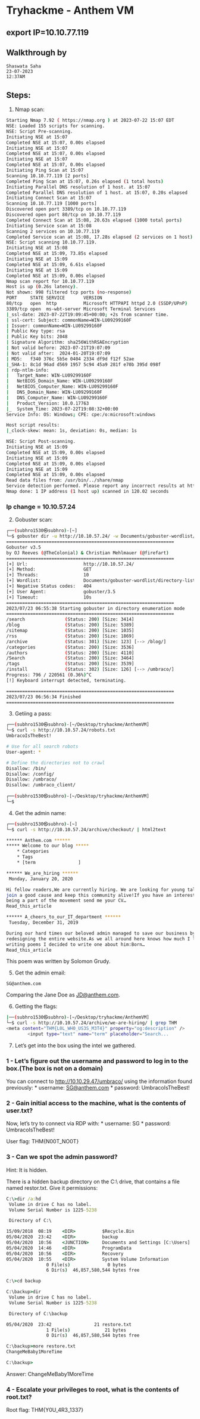 #   Tryhackme - Anthem VM

##  export IP=10.10.77.119
##  Walkthrough by
```
Shaswata Saha
23-07-2023
12:37AM
```

##  Steps:
1.  Nmap scan:
```bash
Starting Nmap 7.92 ( https://nmap.org ) at 2023-07-22 15:07 EDT
NSE: Loaded 155 scripts for scanning.
NSE: Script Pre-scanning.
Initiating NSE at 15:07
Completed NSE at 15:07, 0.00s elapsed
Initiating NSE at 15:07
Completed NSE at 15:07, 0.00s elapsed
Initiating NSE at 15:07
Completed NSE at 15:07, 0.00s elapsed
Initiating Ping Scan at 15:07
Scanning 10.10.77.119 [2 ports]
Completed Ping Scan at 15:07, 0.26s elapsed (1 total hosts)
Initiating Parallel DNS resolution of 1 host. at 15:07
Completed Parallel DNS resolution of 1 host. at 15:07, 0.20s elapsed
Initiating Connect Scan at 15:07
Scanning 10.10.77.119 [1000 ports]
Discovered open port 3389/tcp on 10.10.77.119
Discovered open port 80/tcp on 10.10.77.119
Completed Connect Scan at 15:08, 20.63s elapsed (1000 total ports)
Initiating Service scan at 15:08
Scanning 2 services on 10.10.77.119
Completed Service scan at 15:08, 17.28s elapsed (2 services on 1 host)
NSE: Script scanning 10.10.77.119.
Initiating NSE at 15:08
Completed NSE at 15:09, 73.85s elapsed
Initiating NSE at 15:09
Completed NSE at 15:09, 6.61s elapsed
Initiating NSE at 15:09
Completed NSE at 15:09, 0.00s elapsed
Nmap scan report for 10.10.77.119
Host is up (0.26s latency).
Not shown: 998 filtered tcp ports (no-response)
PORT     STATE SERVICE       VERSION
80/tcp   open  http          Microsoft HTTPAPI httpd 2.0 (SSDP/UPnP)
3389/tcp open  ms-wbt-server Microsoft Terminal Services
|_ssl-date: 2023-07-22T19:09:45+00:00; +2s from scanner time.
| ssl-cert: Subject: commonName=WIN-LU09299160F
| Issuer: commonName=WIN-LU09299160F
| Public Key type: rsa
| Public Key bits: 2048
| Signature Algorithm: sha256WithRSAEncryption
| Not valid before: 2023-07-21T19:07:09
| Not valid after:  2024-01-20T19:07:09
| MD5:   f340 376c 5b5e 0404 2334 df9d f12f 52ae
|_SHA-1: 8c1d 96ad d569 1957 5c94 45a9 281f e70b 395d 098f
| rdp-ntlm-info: 
|   Target_Name: WIN-LU09299160F
|   NetBIOS_Domain_Name: WIN-LU09299160F
|   NetBIOS_Computer_Name: WIN-LU09299160F
|   DNS_Domain_Name: WIN-LU09299160F
|   DNS_Computer_Name: WIN-LU09299160F
|   Product_Version: 10.0.17763
|_  System_Time: 2023-07-22T19:08:32+00:00
Service Info: OS: Windows; CPE: cpe:/o:microsoft:windows

Host script results:
|_clock-skew: mean: 1s, deviation: 0s, median: 1s

NSE: Script Post-scanning.
Initiating NSE at 15:09
Completed NSE at 15:09, 0.00s elapsed
Initiating NSE at 15:09
Completed NSE at 15:09, 0.00s elapsed
Initiating NSE at 15:09
Completed NSE at 15:09, 0.00s elapsed
Read data files from: /usr/bin/../share/nmap
Service detection performed. Please report any incorrect results at https://nmap.org/submit/ .
Nmap done: 1 IP address (1 host up) scanned in 120.02 seconds

```

### Ip change = 10.10.57.24
2.  Gobuster scan:
```bash
┌──(subhro1530㉿subhro)-[~]
└─$ gobuster dir -u http://10.10.57.24/ -w Documents/gobuster-wordlist/directory-list-2.3-medium.txt
===============================================================
Gobuster v3.5
by OJ Reeves (@TheColonial) & Christian Mehlmauer (@firefart)
===============================================================
[+] Url:                     http://10.10.57.24/
[+] Method:                  GET
[+] Threads:                 10
[+] Wordlist:                Documents/gobuster-wordlist/directory-list-2.3-medium.txt
[+] Negative Status codes:   404
[+] User Agent:              gobuster/3.5
[+] Timeout:                 10s
===============================================================
2023/07/23 06:55:38 Starting gobuster in directory enumeration mode
===============================================================
/search               (Status: 200) [Size: 3414]
/blog                 (Status: 200) [Size: 5389]
/sitemap              (Status: 200) [Size: 1035]
/rss                  (Status: 200) [Size: 1869]
/archive              (Status: 301) [Size: 123] [--> /blog/]
/categories           (Status: 200) [Size: 3536]
/authors              (Status: 200) [Size: 4110]
/Search               (Status: 200) [Size: 3464]
/tags                 (Status: 200) [Size: 3539]
/install              (Status: 302) [Size: 126] [--> /umbraco/]
Progress: 796 / 220561 (0.36%)^C
[!] Keyboard interrupt detected, terminating.

===============================================================
2023/07/23 06:56:34 Finished
===============================================================

```

3.  Getiing a pass:
```bash
┌──(subhro1530㉿subhro)-[~/Desktop/tryhackme/AnthemVM]
└─$ curl -s http://10.10.57.24/robots.txt
UmbracoIsTheBest!

# Use for all search robots
User-agent: *

# Define the directories not to crawl
Disallow: /bin/
Disallow: /config/
Disallow: /umbraco/
Disallow: /umbraco_client/
                                                                                             
┌──(subhro1530㉿subhro)-[~/Desktop/tryhackme/AnthemVM]
└─$ 

```

4.  Get the admin name:
```bash
┌──(subhro1530㉿subhro)-[~]
└─$ curl -s http://10.10.57.24/archive/checkout/ | html2text 

****** Anthem.com ******
***** Welcome to our blog *****
    * Categories
    * Tags
    * [term                ]

****** We_are_hiring ******
 Monday, January 20, 2020

Hi fellow readers,We are currently hiring. We are looking for young talented to
join a good cause and keep this community alive!If you have an interest in
being a part of the movement send me your CV…
Read_this_article

****** A_cheers_to_our_IT_department ******
 Tuesday, December 31, 2019

During our hard times our beloved admin managed to save our business by
redesigning the entire website.As we all around here knows how much I love
writing poems I decided to write one about him:Born…
Read_this_article

```

This poem was written by Solomon Grudy.

5.  Get the admin email:
```
SG@anthem.com
```
Comparing the Jane Doe as JD@anthem.com.

6.  Getting the flags:
```bash
|──(subhro1530㉿subhro)-[~/Desktop/tryhackme/AnthemVM]
└─$ curl -s http://10.10.57.24/archive/we-are-hiring/ | grep THM
<meta content="THM{L0L_WH0_US3S_M3T4}" property="og:description" />
        <input type="text" name="term" placeholder="Search...                               THM{G!T_G00D}" />

```

7.  Let’s get into the box using the intel we gathered.
### 1 - Let’s figure out the username and password to log in to the box.(The box is not on a domain)

You can connect to http://10.10.29.47/umbraco/ using the information found previously: * username: SG@anthem.com * password: UmbracoIsTheBest!
### 2 - Gain initial access to the machine, what is the contents of user.txt?

Now, let’s try to connect via RDP with: * username: SG * password: UmbracoIsTheBest!

User flag: THM{N00T_NO0T}
### 3 - Can we spot the admin password?

Hint: It is hidden.

There is a hidden backup directory on the C:\ drive, that contains a file named restor.txt. Give it permissions:
```cmd
C:\>dir /a:hd
 Volume in drive C has no label.
 Volume Serial Number is 1225-5238

 Directory of C:\

15/09/2018  08:19    <DIR>          $Recycle.Bin
05/04/2020  23:42    <DIR>          backup
05/04/2020  10:56    <JUNCTION>     Documents and Settings [C:\Users]
05/04/2020  14:46    <DIR>          ProgramData
05/04/2020  10:56    <DIR>          Recovery
05/04/2020  10:55    <DIR>          System Volume Information
               0 File(s)              0 bytes
               6 Dir(s)  46,857,580,544 bytes free

C:\>cd backup

C:\backup>dir
 Volume in drive C has no label.
 Volume Serial Number is 1225-5238

 Directory of C:\backup

05/04/2020  23:42                21 restore.txt
               1 File(s)             21 bytes
               0 Dir(s)  46,857,580,544 bytes free

C:\backup>more restore.txt
ChangeMeBaby1MoreTime

C:\backup>
```
Answer: ChangeMeBaby1MoreTime
### 4 - Escalate your privileges to root, what is the contents of root.txt?

Root flag: THM{Y0U_4R3_1337} 
